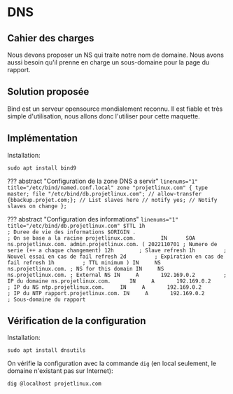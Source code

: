 # DNS

## Cahier des charges

Nous devons proposer un NS qui traite notre nom de domaine.
Nous avons aussi besoin qu'il prenne en charge un sous-domaine pour la page du rapport.

## Solution proposée

Bind est un serveur opensource mondialement reconnu.
Il est fiable et très simple d'utilisation, nous allons donc l'utiliser pour cette maquette.

## Implémentation

Installation:

```
sudo apt install bind9
```

??? abstract "Configuration de la zone DNS a servir"
    ``` linenums="1" title="/etc/bind/named.conf.local"
    zone "projetlinux.com" {
        type master;
        file "/etc/bind/db.projetlinux.com";
        // allow-transfer {bbackup.projet.com;}; // List slaves here
        // notify yes; // Notify slaves on change
    };
    ```

??? abstract "Configuration des informations"
    ``` linenums="1" title="/etc/bind/db.projetlinux.com"
    $TTL 1h                                    ; Duree de vie des informations
    $ORIGIN .                                  ; On se base a la racine
    projetlinux.com.        IN      SOA   ns.projetlinux.com. admin.projetlinux.com. (
                                    2022110701 ; Numero de serie (++ a chaque changement)
                                    12h        ; Slave refresh
                                    1h         ; Nouvel essai en cas de fail refresh
                                    2d         ; Expiration en cas de fail refresh
                                    1h         ; TTL minimum
    )
                             IN     NS      ns.projetlinux.com. ; NS for this domain
                             IN     NS      ns.projetlinux.com. ; External NS
                             IN     A       192.169.0.2         ; IP du domaine
    ns.projetlinux.com.      IN     A       192.169.0.2         ; IP du NS
    ntp.projetlinux.com.     IN     A       192.169.0.2         ; IP du NTP
    rapport.projetlinux.com. IN     A       192.169.0.2         ; Sous-domaine du rapport
    ```

## Vérification de la configuration

Installation:

```
sudo apt install dnsutils
```

On vérifie la configuration avec la commande `dig` (en local seulement, le domaine n'existant pas sur Internet):

```
dig @localhost projetlinux.com
```
